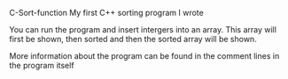 C-Sort-function
My first C++ sorting program I wrote

You can run the program and insert intergers into an array. This array will first be shown, then sorted and then the sorted array will be shown.

More information about the program can be found in the comment lines in the program itself
